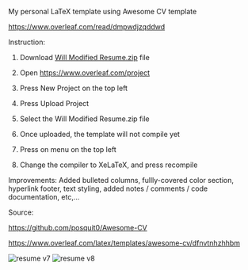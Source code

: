 My personal LaTeX template using Awesome CV template 

https://www.overleaf.com/read/dmpwdjzqddwd



Instruction:

1. Download [Will Modified Resume.zip](https://github.com/willb256/Will-Modified-Resume/blob/main/Will%20Modified%20Resume.zip) file

2. Open https://www.overleaf.com/project

3. Press New Project on the top left

4. Press Upload Project

5. Select the Will Modified Resume.zip file 

6. Once uploaded, the template will not compile yet

7. Press on menu on the top left

8. Change the compiler to XeLaTeX, and press recompile


Improvements: Added bulleted columns, fullly-covered color section, hyperlink footer, text styling, added notes / comments / code documentation, etc,...


Source:

https://github.com/posquit0/Awesome-CV

https://www.overleaf.com/latex/templates/awesome-cv/dfnvtnhzhhbm


![resume v7](https://user-images.githubusercontent.com/59489624/182475952-f177980f-3d7b-45d9-91fd-2943c782489f.png)
![resume v8](https://user-images.githubusercontent.com/59489624/182475965-044f0fac-96eb-4403-a2f6-2c064584d0ec.png)
